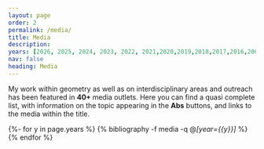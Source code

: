 ```yaml
---
layout: page
order: 2
permalink: /media/
title: Media
description: 
years: [2026, 2025, 2024, 2023, 2022, 2021,2020,2019,2018,2017,2016,2009]
nav: false
heading: Media
---
```

 
 My work within geometry as well as on interdisciplinary areas and outreach has been featured in <b> 40+ </b> media outlets. Here you can find a quasi complete list, with information on the topic appearing in the <b>Abs</b> buttons, and links to the media within the title. 

<div id="publicationList" class="publications">
 
{%- for y in page.years %}
  {% bibliography -f media -q @*[year={{y}}]* %}
{% endfor %}

</div>
